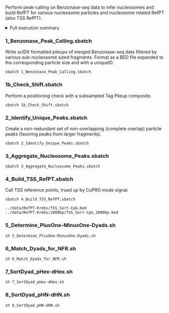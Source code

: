 Perform peak-calling on Benzonase-seq data to infer nucleosomes and build RefPT for various nucleosome particles and nucleosome related RefPT (also TSS RefPT).

<details>
<summary> Full execution summary
</summary>

```
data
  |--RefPT-Krebs
    |--MinusOneDyad_SORT-DistToExpressedTSS.bed
    |--MinusOneDyad_SORT-DistToUnexpressedTSS.bed
    |--MinusOneDyad_SORT-Expression.bed
    |--NFR_SORT-NFRLength.bed
    |--PlusOneDyad_SORT-DistToExpressedTSS.bed
    |--PlusOneDyad_SORT-DistToUnexpressedTSS.bed
    |--PlusOneDyad_SORT-Expression.bed
    |--PlusOneDyad_SORT-Expression_GROUP-Nuc-Dyad.bed
    |--PlusOneDyad_SORT-Expression_WithUnexpressed.bed
    |--TSS_GROUP-All_SORT-CappedExpression.bed
    |--TSS_GROUP-Expressed_SORT-CpG.bed
    |--TSS_GROUP-Expressed_SORT-Expression.bed
    |--TSS_GROUP-Unexpressed.bed
  |--RefPT-Other
    |--CpG_Islands.bed
02_Call_Nucleosomes
  |--Merged_Redundant_Nucleosome-Particles.bed
  |--AllParticles
    |--Subtetra.bed
    |--Tetra.bed
    |--Hex.bed
    |--Nucleosome.bed
    |--Supraoct.bed
  |--UniqueParticles
    |--uHex.bed
    |--uTetra.bed
    |--uSubtetra.bed
    |--uSupraoct.bed
    |--Nucleosome_uHex.bed
    |--Nucleosome_uHex_uTetra.bed
    |--Nucleosome_uHex_uTetra_uSubtetra.bed
    |--Merged_Nonredundant_particles.bed
  |--Intersect
    |--Nucleosomes_intersect_redundantHex.bed
    |--Nucleosomes_intersect_redundantTetra.bed
    |--Nucleosomes_intersect_redundantSubtetra.bed
    |--Nucleosomes_intersect_redundantSupraoct.bed
    |--uHex_intersect_redundantTetra.bed
    |--uHex_intersect_redundantSubtetra.bed
    |--uHex_intersect_redundantSupraoct.bed
    |--uTetra_intersect_redundantSubtetra.bed
    |--uTetra_intersect_redundantSupraoct.bed
    |--uSubtetra_intersect_redundantSupraoct.bed
  |--MakeTSS
    |--CappedExpression.out
    |--Capped_READ2_anti.cdt
    |--Capped_READ2_sense.cdt
    |--Capped_READ2_TSS_200bp_anti.cdt
    |--Capped_READ2_TSS_200bp_sense.cdt
    |--hg19.knownCanonicalPep.id-transcripts.gtf
    |--hg19_knownCanonicalPep-TSS_200bp.bed
    |--hg19_knownCanonicalPep-TSS.bed
    |--hg19.knownGene.id-transcripts.gtf
    |--hg19.knownGene.transcripts.gtf
    |--hg19.knownGene.transcripts.ids
    |--knownCanonical.ids
    |--knownCanonicalPep.ids
    |--knownCanonicalPep-NoNames.txt
    |--knownGenePep.ids
    |--knownToLynx_FILTER-RemoveMalacards.txt
    |--knownToLynx.txt
    |--knownToMalacards.ids
    |--knownToMalacards-wLynx.txt
    |--knownTo_NameMap.txt
    |--maxPeak.bed
    |--TSS_200bp.bed
    |--TSS.bed
    |--TSS_CpG.cdt
    |--TSS_CpG_SORTED.cdt
    |--TSS_SCORE-CappedExpression.bed
  |--MakePlusMinus
    |--MatchedDyads_SORT-RankExpression.tsv
    |--MatchedDyads_SORT-RankExpression_WithNFRInfo.tsv
    |--Matched-MinusOneDyad_SORT-DistToExpressedTSS.tsv
    |--Matched-MinusOneDyad_SORT-RankExpression.tsv
    |--Matched-PlusOneDyad_SORT-DistToExpressedTSS.tsv
    |--Matched-PlusOneDyad_SORT-RankExpression.tsv
    |--MinusOneDyad_SORT-DistToExpressedTSS.tsv
    |--MinusOneDyad_SORT-DistToUnexpressedTSS.tsv
    |--Nuc-Dyad.ids
    |--Nucleosomes.bed
    |--PlusOneDyad_SORT-DistToExpressedTSS.tsv
    |--PlusOneDyad_SORT-DistToUnexpressedTSS.tsv
    |--Shared_RankIDs.ids
    |--TSS_downstream_Octomers.bed
    |--TSS_SORT-Genomic.bed
    |--TSS_SORT-RankExpression_1bp.bed
    |--TSS_SORT-RankExpression.bed
    |--TSS_upstream_Octomers.bed
    |--uTSS_downstream_Octomers.bed
    |--uTSS_SORT-Genomic.bed
    |--uTSS_SORT-RankSort_1bp.bed
    |--uTSS_SORT-RankSort.bed
    |--uTSS_upstream_Octomers.bed
  |--SCIDX
    |--sub.tab
    |--tet.tab
    |--hex.tab
    |--nuc.tab
    |--sup.tab
  |--ShiftCheck
    |--Subtetra_10k.bed
    |--Subtetra_10k_1000bp.bed
    |--Subtetra_10k_1000bp_midpoint.out
    |--Subtetra_10k_1000bp_midpoint_combined.cdt
    |--Tetra_10k.bed
    |--Tetra_10k_1000bp.bed
    |--Tetra_10k_1000bp_midpoint.out
    |--Tetra_1000bp_midpoint_combined.cdt
    |--Hex_10k.bed
    |--Hex_10k_1000bp.bed
    |--Hex_10k_1000bp_midpoint.out
    |--Hex_1000bp_midpoint_combined.cdt
    |--Nucleosome_10k.bed
    |--Nucleosome_10k_1000bp.bed
    |--Nucleosome_10k_1000bp_midpoint.out
    |--Nucleosome_1000bp_midpoint_combined.cdt
    |--Supraoct_10k.bed
    |--Supraoct_10k_1000bp.bed
    |--Supraoct_10k_1000bp_midpoint.out
    |--Supraoct_1000bp_midpoint_combined.cdt
  |--sub
    |--expanded.bed
    |--formatted.tab
    |--genetrack_output.bed
    |--genetrack_s10e20/formatted_s10e20.gff
  |--tet
    |--expanded.bed
    |--formatted.tab
    |--genetrack_output.bed
    |--genetrack_s20e40F5/formatted_s20e40F5.gff
  |--hex
    |--expanded.bed
    |--formatted.tab
    |--genetrack_output.bed
    |--genetrack_s30e60F6/formatted_s30e60F6.gff
  |--nuc
    |--expanded.bed
    |--formatted.tab
    |--genetrack_output.bed
    |--genetrack_s40e80F5/formatted_s40e80F5.gff
  |--sup
    |--expanded.bed
    |--formatted.tab
    |--genetrack_output.bed
    |--genetrack_s50e100F3/formatted_s50e100F3.gff
```

</details>

### 1_Benzonase_Peak_Calling.sbatch
Write scIDX formatted pileups of merged Benzonase-seq data filtered by various sub-nucleosome sized fragments. Format as a BED file expanded to the corresponding particle size and with a uniqueID.
```
sbatch 1_Benzonase_Peak_Calling.sbatch
```

### 1b_Check_Shift.sbatch
Perform a positioning check with a subsampled Tag Pileup composite.
```
sbatch 1b_Check_Shift.sbatch
```

### 2_Identify_Unique_Peaks.sbatch
Create a non-redundant set of non-overlapping (complete overlap) particle peaks (favoring peaks from larger fragments).
```
sbatch 2_Identify_Unique_Peaks.sbatch
```

### 3_Aggregate_Nucleosome_Peaks.sbatch

```
sbatch 3_Aggregate_Nucleosome_Peaks.sbatch
```

### 4_Build_TSS_RefPT.sbatch
Call TSS reference points, trued up by CoPRO mode signal.
```
sbatch 4_Build_TSS_RefPT.sbatch
```

```
../data/RefPT-Krebs/TSS_Sort-CpG.bed
../data/RefPT-Krebs/2000bp/TSS_Sort-CpG_2000bp.bed
```


### 5_Determine_PlusOne-MinusOne-Dyads.sh
```
sh 5_Determine_PlusOne-MinusOne-Dyads.sh
```

### 6_Match_Dyads_for_NFR.sh
```
sh 6_Match_Dyads_for_NFR.sh
```

### 7_SortDyad_pHex-dHex.sh
```
sh 7_SortDyad_pHex-dHex.sh
```

### 8_SortDyad_pHN-dHN.sh
```
sh 8_SortDyad_pHN-dHN.sh
```

